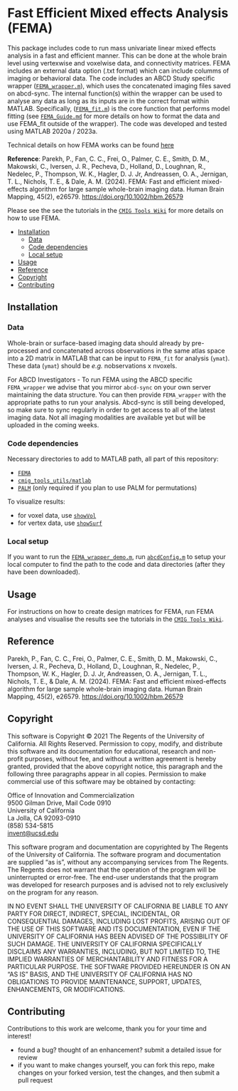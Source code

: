 # Fast Efficient Mixed effects Analysis (FEMA)

This package includes code to run mass univariate linear mixed effects analysis in a fast and efficient manner.  This can be done at the whole brain level using vertexwise and voxelwise data, and connectivity matrices.  FEMA includes an external data option (.txt format) which can include columms of imaging or behavioral data.  The code includes an ABCD Study specific wrapper ([`FEMA_wrapper.m`](FEMA/FEMA_wrapper.m)), which uses the concatenated imaging files saved on abcd-sync.  The internal function(s) within the wrapper can be used to analyse any data as long as its inputs are in the correct format within MATLAB.  Specifically, ([`FEMA_fit.m`](FEMA/FEMA_fit.m)) is the core function that performs model fitting (see [`FEMA_Guide.md`](Guide_FEMA.md) for more details on how to format the data and use FEMA_fit outside of the wrapper). The code was developed and tested using MATLAB 2020a / 2023a.

Technical details on how FEMA works can be found [here](https://doi.org/10.1002/hbm.26579)

**Reference**: Parekh, P., Fan, C. C., Frei, O., Palmer, C. E., Smith, D. M., Makowski, C., Iversen, J. R., Pecheva, D., Holland, D., Loughnan, R., Nedelec, P., Thompson, W. K., Hagler, D. J. Jr, Andreassen, O. A., Jernigan, T. L., Nichols, T. E., & Dale, A. M. (2024). FEMA: Fast and efficient mixed-effects algorithm for large sample whole-brain imaging data. Human Brain Mapping, 45(2), e26579. https://doi.org/10.1002/hbm.26579 

Please see the see the tutorials in the [`CMIG Tools Wiki`](https://github.com/cmig-research-group/cmig_tools/wiki) for more details on how to use FEMA.

* [Installation](#installation)
  + [Data](#data)
  + [Code dependencies](#code-dependencies)
  + [Local setup](#local-setup)
* [Usage](#usage)
* [Reference](#reference)
* [Copyright](#copyright)
* [Contributing](#contributing)

## Installation
### Data
Whole-brain or surface-based imaging data should already by pre-processed and concatenated across observations in the same atlas space into a 2D matrix in MATLAB that can be input to `FEMA_fit` for analysis (`ymat`).  These data (`ymat`) should be *e.g.* nobservations x nvoxels.

For ABCD Investigators - To run FEMA using the ABCD specific `FEMA_wrapper` we advise that you mirror `abcd-sync` on your own server maintaining the data structure.  You can then provide `FEMA_wrapper` with the appropriate paths to run your analysis.  Abcd-sync is still being developed, so make sure to sync regularly in order to get access to all of the latest imaging data.  Not all imaging modalities are available yet but will be uploaded in the coming weeks.

### Code dependencies
Necessary directories to add to MATLAB path, all part of this repository:
- [`FEMA`](FEMA)
- [`cmig_tools_utils/matlab`](cmig_tools_utils/matlab)
- [`PALM`](https://fsl.fmrib.ox.ac.uk/fsl/fslwiki/PALM) (only required if you plan to use PALM for permutations)

To visualize results:
- for voxel data, use [`showVol`](showVol)
- for vertex data, use [`showSurf`](showSurf)

### Local setup
If you want to run the [`FEMA_wrapper_demo.m`](ABCD_DEMOS/FEMA_wrapper_demo.m), run [`abcdConfig.m`](cmig_tools_utils/matlab/abcdConfig.m) to setup your local computer to find the path to the code and data directories (after they have been downloaded).


## Usage
For instructions on how to create design matrices for FEMA, run FEMA analyses and visualise the results see the tutorials in the [`CMIG Tools Wiki`](https://github.com/cmig-research-group/cmig_tools/wiki). 

## Reference
Parekh, P., Fan, C. C., Frei, O., Palmer, C. E., Smith, D. M., Makowski, C., Iversen, J. R., Pecheva, D., Holland, D., Loughnan, R., Nedelec, P., Thompson, W. K., Hagler, D. J. Jr, Andreassen, O. A., Jernigan, T. L., Nichols, T. E., & Dale, A. M. (2024). FEMA: Fast and efficient mixed-effects algorithm for large sample whole-brain imaging data. Human Brain Mapping, 45(2), e26579. https://doi.org/10.1002/hbm.26579

## Copyright

This software is Copyright © 2021 The Regents of the University of California. All Rights Reserved. Permission to copy, modify, and distribute this software and its documentation for educational, research and non-profit purposes, without fee, and without a written agreement is hereby granted, provided that the above copyright notice, this paragraph and the following three paragraphs appear in all copies. Permission to make commercial use of this software may be obtained by contacting:

Office of Innovation and Commercialization  
9500 Gilman Drive, Mail Code 0910  
University of California  
La Jolla, CA 92093-0910  
(858) 534-5815  
invent@ucsd.edu

This software program and documentation are copyrighted by The Regents of the University of California. The software program and documentation are supplied “as is”, without any accompanying services from The Regents. The Regents does not warrant that the operation of the program will be uninterrupted or error-free. The end-user understands that the program was developed for research purposes and is advised not to rely exclusively on the program for any reason.

IN NO EVENT SHALL THE UNIVERSITY OF CALIFORNIA BE LIABLE TO ANY PARTY FOR DIRECT, INDIRECT, SPECIAL, INCIDENTAL, OR CONSEQUENTIAL DAMAGES, INCLUDING LOST PROFITS, ARISING OUT OF THE USE OF THIS SOFTWARE AND ITS DOCUMENTATION, EVEN IF THE UNIVERSITY OF CALIFORNIA HAS BEEN ADVISED OF THE POSSIBILITY OF SUCH DAMAGE. THE UNIVERSITY OF CALIFORNIA SPECIFICALLY DISCLAIMS ANY WARRANTIES, INCLUDING, BUT NOT LIMITED TO, THE IMPLIED WARRANTIES OF MERCHANTABILITY AND FITNESS FOR A PARTICULAR PURPOSE. THE SOFTWARE PROVIDED HEREUNDER IS ON AN “AS IS” BASIS, AND THE UNIVERSITY OF CALIFORNIA HAS NO OBLIGATIONS TO PROVIDE MAINTENANCE, SUPPORT, UPDATES, ENHANCEMENTS, OR MODIFICATIONS.

## Contributing
Contributions to this work are welcome, thank you for your time and interest! 
- found a bug? thought of an enhancement? submit a detailed issue for review
- if you want to make changes yourself, you can fork this repo, make changes on your forked version, test the changes, and then submit a pull request
